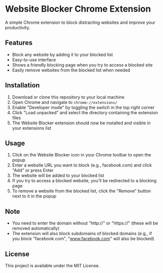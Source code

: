 # Website Blocker Chrome Extension

A simple Chrome extension to block distracting websites and improve your productivity.

## Features

- Block any website by adding it to your blocked list
- Easy-to-use interface
- Shows a friendly blocking page when you try to access a blocked site
- Easily remove websites from the blocked list when needed

## Installation

1. Download or clone this repository to your local machine
2. Open Chrome and navigate to `chrome://extensions/`
3. Enable "Developer mode" by toggling the switch in the top right corner
4. Click "Load unpacked" and select the directory containing the extension files
5. The Website Blocker extension should now be installed and visible in your extensions list

## Usage

1. Click on the Website Blocker icon in your Chrome toolbar to open the popup
2. Enter a website URL you want to block (e.g., facebook.com) and click "Add" or press Enter
3. The website will be added to your blocked list
4. If you try to access a blocked website, you'll be redirected to a blocking page
5. To remove a website from the blocked list, click the "Remove" button next to it in the popup

## Note

- You need to enter the domain without "http://" or "https://" (these will be removed automatically)
- The extension will also block subdomains of blocked domains (e.g., if you block "facebook.com", "www.facebook.com" will also be blocked)

## License

This project is available under the MIT License.